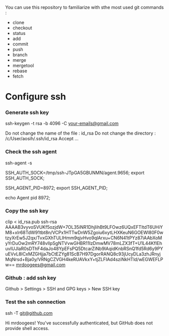 You can use this repository to familiarize with sthe most used git commands :
- clone
- checkout
- status
- add
- commit
- push
- branch
- merge
- mergetool
- rebase
- fetch

# Configure ssh

### Generate ssh key
ssh-keygen -t rsa -b 4096 -C your-emails@gmail.com

Do not change the name of the file : id_rsa
Do not change the directory : /c/User/aosih/.ssh/id_rsa
Accept …

### Check the ssh agent
ssh-agent -s

SSH_AUTH_SOCK=/tmp/ssh-JTpGA5GBUNMN/agent.9656; export SSH_AUTH_SOCK;

SSH_AGENT_PID=8972; export SSH_AGENT_PID;

echo Agent pid 8972;

### Copy the ssh key
clip < id_rsa.pub
ssh-rsa AAAAB3vyvoSVUKf5ozjdW+7OL35iNR1DhjIihBt9LFOwz6UQxEFTItdT6UHiYM8+xIr68TdW91tbt8n/VCPx1HTTwDnW5Zgoiu6xytLHXKeuN6GOEWl80F0wtzyXrEw5J2qx/TvxGXhTULIHmm9qjvHvo9qlArxu+CN6N41tPYz87iAAbXoMyYrDuOw2mRY748vIlpSgNTVvwGHBR11IzDmwMV78mLZX3fT+U1L44KfIEhuvIUJlaR0sDThF4daJo48YpEFsPQ5DtcarZiNb9IAqidKnbRSnQ1fd5Rd6y9PYuEVvL8ICxMZGHjja7bCtEZYg81ScB7H97DgorRANQ8c93jUcyDLa3zhJRnyjMqNrsd+Bja0y/VRNgCZVGH4keRUAVkxY+tjZLFIAd4sziNkHTld/wEGWEFLPw== mrdoogees@gmail.com

### Github : add ssh key
Github > Settings > SSH and GPG keys > New SSH key

### Test the ssh connection
ssh -T git@github.com

Hi mrdoogees! You've successfully authenticated, but GitHub does not provide shell access.


